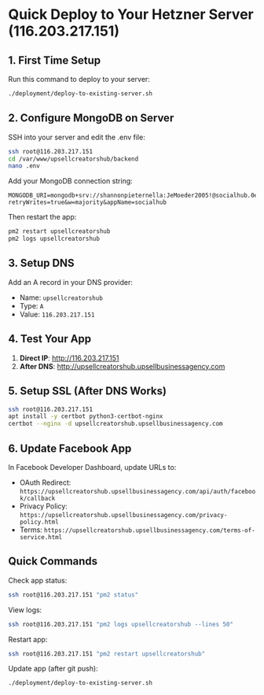 # Quick Deploy to Your Hetzner Server (116.203.217.151)

## 1. First Time Setup

Run this command to deploy to your server:

```bash
./deployment/deploy-to-existing-server.sh
```

## 2. Configure MongoDB on Server

SSH into your server and edit the .env file:

```bash
ssh root@116.203.217.151
cd /var/www/upsellcreatorshub/backend
nano .env
```

Add your MongoDB connection string:
```env
MONGODB_URI=mongodb+srv://shannonpieternella:JeMoeder2005!@socialhub.0e9lg.mongodb.net/upsellcreatorshub?retryWrites=true&w=majority&appName=socialhub
```

Then restart the app:
```bash
pm2 restart upsellcreatorshub
pm2 logs upsellcreatorshub
```

## 3. Setup DNS

Add an A record in your DNS provider:
- Name: `upsellcreatorshub`
- Type: `A`
- Value: `116.203.217.151`

## 4. Test Your App

1. **Direct IP**: http://116.203.217.151
2. **After DNS**: http://upsellcreatorshub.upsellbusinessagency.com

## 5. Setup SSL (After DNS Works)

```bash
ssh root@116.203.217.151
apt install -y certbot python3-certbot-nginx
certbot --nginx -d upsellcreatorshub.upsellbusinessagency.com
```

## 6. Update Facebook App

In Facebook Developer Dashboard, update URLs to:
- OAuth Redirect: `https://upsellcreatorshub.upsellbusinessagency.com/api/auth/facebook/callback`
- Privacy Policy: `https://upsellcreatorshub.upsellbusinessagency.com/privacy-policy.html`
- Terms: `https://upsellcreatorshub.upsellbusinessagency.com/terms-of-service.html`

## Quick Commands

Check app status:
```bash
ssh root@116.203.217.151 "pm2 status"
```

View logs:
```bash
ssh root@116.203.217.151 "pm2 logs upsellcreatorshub --lines 50"
```

Restart app:
```bash
ssh root@116.203.217.151 "pm2 restart upsellcreatorshub"
```

Update app (after git push):
```bash
./deployment/deploy-to-existing-server.sh
```